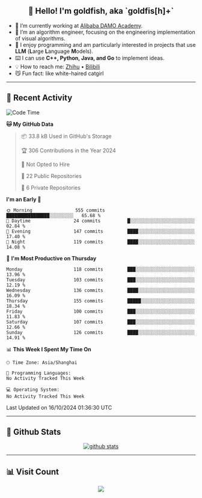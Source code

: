 
<h2 align="center">👋 Hello! I'm goldfish, aka `goldfis[h]+`</h2>

- 📍 I’m currently working at [Alibaba DAMO Academy](https://damo.alibaba.com/).  
- 🌱 I’m an algorithm engineer, focusing on the engineering implementation of visual algorithms.  
- 💬 I enjoy programming and am particularly interested in projects that use **LLM** (**L**arge **L**anguage **M**odels).   
- ⌨️ I can use **C++, Python, Java, and Go** to implement ideas.  
- 💡 How to reach me: [Zhihu](https://www.zhihu.com/people/goldfishh) • [Bilibili](https://space.bilibili.com/11349246)  
- 😼 Fun fact: like white-haired catgirl  

-------

## 🔧 Recent Activity

<!--START_SECTION:waka-->
![Code Time](http://img.shields.io/badge/Code%20Time-88%20hrs%2017%20mins-blue)

**🐱 My GitHub Data** 

> 📦 33.8 kB Used in GitHub's Storage 
 > 
> 🏆 306 Contributions in the Year 2024
 > 
> 🚫 Not Opted to Hire
 > 
> 📜 22 Public Repositories 
 > 
> 🔑 6 Private Repositories 
 > 
**I'm an Early 🐤** 

```text
🌞 Morning                555 commits         ████████████████░░░░░░░░░   65.68 % 
🌆 Daytime                24 commits          █░░░░░░░░░░░░░░░░░░░░░░░░   02.84 % 
🌃 Evening                147 commits         ████░░░░░░░░░░░░░░░░░░░░░   17.40 % 
🌙 Night                  119 commits         ████░░░░░░░░░░░░░░░░░░░░░   14.08 % 
```
📅 **I'm Most Productive on Thursday** 

```text
Monday                   118 commits         ███░░░░░░░░░░░░░░░░░░░░░░   13.96 % 
Tuesday                  103 commits         ███░░░░░░░░░░░░░░░░░░░░░░   12.19 % 
Wednesday                136 commits         ████░░░░░░░░░░░░░░░░░░░░░   16.09 % 
Thursday                 155 commits         █████░░░░░░░░░░░░░░░░░░░░   18.34 % 
Friday                   100 commits         ███░░░░░░░░░░░░░░░░░░░░░░   11.83 % 
Saturday                 107 commits         ███░░░░░░░░░░░░░░░░░░░░░░   12.66 % 
Sunday                   126 commits         ████░░░░░░░░░░░░░░░░░░░░░   14.91 % 
```


📊 **This Week I Spent My Time On** 

```text
🕑︎ Time Zone: Asia/Shanghai

💬 Programming Languages: 
No Activity Tracked This Week

💻 Operating System: 
No Activity Tracked This Week
```


 Last Updated on 16/10/2024 01:36:30 UTC
<!--END_SECTION:waka-->

-------

## 📆 Github Stats

<p align="center">
    <a href="https://github.com/anuraghazra/github-readme-stats">
      <img src="https://github-readme-stats.vercel.app/api?username=goldfishh&show_icons=true&theme=dracula" alt="github stats" />
    </a>
</p>

-------

## 📊 Visit Count

<p align="center">
  <a href="https://count.getloli.com/"><img src="https://count.getloli.com/get/@:goldfishh?theme=rule34"></a>
</p>
